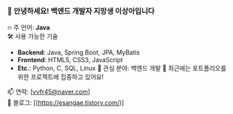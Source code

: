 ### 👋 안녕하세요! 백엔드 개발자 지망생 이상아입니다

🔥 주 언어: **Java**  
🛠️ 사용 가능한 기술  
- **Backend**: Java, Spring Boot, JPA, MyBatis  
- **Frontend**: HTML5, CSS3, JavaScript  
- **Etc.**: Python, C, SQL, Linux
🎯 관심 분야: 백엔드 개발 
🌱 최근에는 포트폴리오를 위한 프로젝트에 집중하고 있어요!

📫 연락: [vvfr45@naver.com]  
📖 블로그: [(https://esangae.tistory.com/)]

